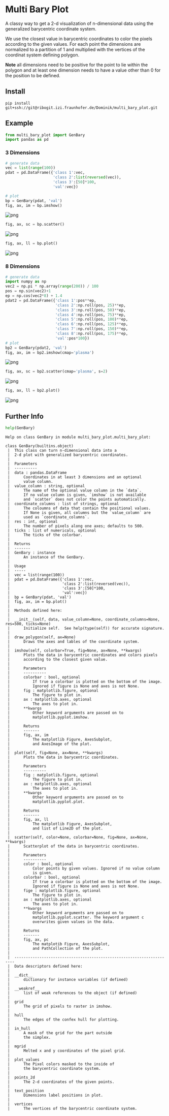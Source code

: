 
# Multi Bary Plot

A classy way to get a 2-d visualization of n-dimensional data using the generalized barycentric coordinate system.

We use the closest value in barycentric coordinates to color the pixels according to the given values. For each point the dimensions are normalized to a partition of 1 and multiplied with the vertices of the coordinat system defining polygon.

**Note** all dimensions need to be positive for the point to lie within the polygon and at least one dimension needs to have a value other than 0 for the position to be defined.

## Install

```
pip install git+ssh://git@ribogit.izi.fraunhofer.de/Dominik/multi_bary_plot.git
```

## Example


```python
from multi_bary_plot import GenBary
import pandas as pd
```

### 3 Dimensions


```python
# generate data
vec = list(range(100))
pdat = pd.DataFrame({'class 1':vec,
                     'class 2':list(reversed(vec)),
                     'class 3':[50]*100,
                     'val':vec})

# plot
bp = GenBary(pdat, 'val')
fig, ax, im = bp.imshow()
```


![png](README_files/README_3_0.png)



```python
fig, ax, sc = bp.scatter()
```


![png](README_files/README_4_0.png)



```python
fig, ax, ll = bp.plot()
```


![png](README_files/README_5_0.png)


### 8 Dimensions


```python
# generate data
import numpy as np
vec2 = np.pi * np.array(range(200)) / 100
pos = np.sin(vec2)+1
ep = np.cos(vec2*8) + 1.4
pdat2 = pd.DataFrame({'class 1':pos**ep,
                      'class 2':np.roll(pos, 25)**ep,
                      'class 3':np.roll(pos, 50)**ep,
                      'class 4':np.roll(pos, 75)**ep,
                      'class 5':np.roll(pos, 100)**ep,
                      'class 6':np.roll(pos, 125)**ep,
                      'class 7':np.roll(pos, 150)**ep,
                      'class 8':np.roll(pos, 175)**ep,
                      'val':pos*100})
# plot
bp2 = GenBary(pdat2, 'val')
fig, ax, im = bp2.imshow(cmap='plasma')
```


![png](README_files/README_7_0.png)



```python
fig, ax, sc = bp2.scatter(cmap='plasma', s=2)
```


![png](README_files/README_8_0.png)



```python
fig, ax, ll = bp2.plot()
```


![png](README_files/README_9_0.png)


## Further Info


```python
help(GenBary)
```

    Help on class GenBary in module multi_bary_plot.multi_bary_plot:
    
    class GenBary(builtins.object)
     |  This class can turn n-dimensional data into a
     |  2-d plot with generalized barycentric coordinates.
     |  
     |  Parameters
     |  ----------
     |  data : pandas.DataFrame
     |      Coordinates in at least 3 dimensions and an optional
     |      value column.
     |  value_column : string, optional
     |      The name of the optional value column in the `data`.
     |      If no value column is given, `imshow` is not available
     |      and `scatter` does not color the points automatically.
     |  coordinate_columns : list of strings, optional
     |      The coloumns of data that contain the positional values.
     |      If None is given, all columns but the `value_column` are
     |      used as `coordinate_columns`.
     |  res : int, optional
     |      The number of pixels along one axes; defaults to 500.
     |  ticks : list of numericals, optional
     |      The ticks of the colorbar.
     |  
     |  Returns
     |  -------
     |  GenBary : instance
     |      An instance of the GenBary.
     |  
     |  Usage
     |  -----
     |  vec = list(range(100))
     |  pdat = pd.DataFrame({'class 1':vec,
     |                       'class 2':list(reversed(vec)),
     |                       'class 3':[50]*100,
     |                       'val':vec})
     |  bp = GenBary(pdat, 'val')
     |  fig, ax, im = bp.plot()
     |  
     |  Methods defined here:
     |  
     |  __init__(self, data, value_column=None, coordinate_columns=None, res=500, ticks=None)
     |      Initialize self.  See help(type(self)) for accurate signature.
     |  
     |  draw_polygon(self, ax=None)
     |      Draws the axes and lables of the coordinate system.
     |  
     |  imshow(self, colorbar=True, fig=None, ax=None, **kwargs)
     |      Plots the data in barycentric coordinates and colors pixels
     |      according to the closest given value.
     |      
     |      Parameters
     |      ----------
     |      colorbar : bool, optional
     |          If true a colorbar is plotted on the bottom of the image.
     |          Ignored if figure is None and axes is not None.
     |      fig : matplotlib.figure, optional
     |          The figure to plot in.
     |      ax : matplotlib.axes, optional
     |          The axes to plot in.
     |      **kwargs
     |          Other keyword arguments are passed on to
     |          matplotlib.pyplot.imshow.
     |      
     |      Returns
     |      -------
     |      fig, ax, im
     |          The matplotlib Figure, AxesSubplot,
     |          and AxesImage of the plot.
     |  
     |  plot(self, fig=None, ax=None, **kwargs)
     |      Plots the data in barycentric coordinates.
     |      
     |      Parameters
     |      ----------
     |      fig : matplotlib.figure, optional
     |          The figure to plot in.
     |      ax : matplotlib.axes, optional
     |          The axes to plot in.
     |      **kwargs
     |          Other keyword arguments are passed on to
     |          matplotlib.pyplot.plot.
     |      
     |      Returns
     |      -------
     |      fig, ax, ll
     |          The matplotlib Figure, AxesSubplot,
     |          and list of Line2D of the plot.
     |  
     |  scatter(self, color=None, colorbar=None, fig=None, ax=None, **kwargs)
     |      Scatterplot of the data in barycentric coordinates.
     |      
     |      Parameters
     |      ----------
     |      color : bool, optional
     |          Color points by given values. Ignored if no value column
     |          is given.
     |      colorbar : bool, optional
     |          If true a colorbar is plotted on the bottom of the image.
     |          Ignored if figure is None and axes is not None.
     |      fige : matplotlib.figure, optional
     |          The figure to plot in.
     |      ax : matplotlib.axes, optional
     |          The axes to plot in.
     |      **kwargs
     |          Other keyword arguments are passed on to
     |          matplotlib.pyplot.scatter. The keyword argument c
     |          overwrites given values in the data.
     |      
     |      Returns
     |      -------
     |      fig, ax, pc
     |          The matplotib Figure, AxesSubplot,
     |          and PathCollection of the plot.
     |  
     |  ----------------------------------------------------------------------
     |  Data descriptors defined here:
     |  
     |  __dict__
     |      dictionary for instance variables (if defined)
     |  
     |  __weakref__
     |      list of weak references to the object (if defined)
     |  
     |  grid
     |      The grid of pixels to raster in imshow.
     |  
     |  hull
     |      The edges of the confex hull for plotting.
     |  
     |  in_hull
     |      A mask of the grid for the part outside
     |      the simplex.
     |  
     |  mgrid
     |      Melted x and y coordinates of the pixel grid.
     |  
     |  plot_values
     |      The Pixel colors masked to the inside of
     |      the barycentric coordinate system.
     |  
     |  points_2d
     |      The 2-d coordinates of the given points.
     |  
     |  text_position
     |      Dimensions label positions in plot.
     |  
     |  vertices
     |      The vertices of the barycentric coordinate system.
    

